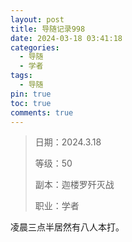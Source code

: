 ```yaml
---
layout: post
title: 导随记录998
date: 2024-03-18 03:41:18
categories:
  - 导随
  - 学者
tags:
  - 导随
pin: true
toc: true
comments: true
---
```

> 日期：2024.3.18
>
> 等级：50
>
> 副本：迦楼罗歼灭战
>
> 职业：学者

凌晨三点半居然有八人本打。